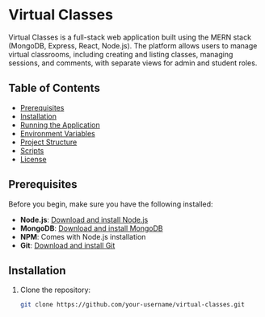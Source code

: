 # Virtual Classes

Virtual Classes is a full-stack web application built using the MERN stack (MongoDB, Express, React, Node.js). The platform allows users to manage virtual classrooms, including creating and listing classes, managing sessions, and comments, with separate views for admin and student roles.

## Table of Contents

- [Prerequisites](#prerequisites)
- [Installation](#installation)
- [Running the Application](#running-the-application)
- [Environment Variables](#environment-variables)
- [Project Structure](#project-structure)
- [Scripts](#scripts)
- [License](#license)

## Prerequisites

Before you begin, make sure you have the following installed:

- **Node.js**: [Download and install Node.js](https://nodejs.org/)
- **MongoDB**: [Download and install MongoDB](https://www.mongodb.com/try/download/community)
- **NPM**: Comes with Node.js installation
- **Git**: [Download and install Git](https://git-scm.com/)

## Installation

1. Clone the repository:

   ```bash
   git clone https://github.com/your-username/virtual-classes.git
   ```
